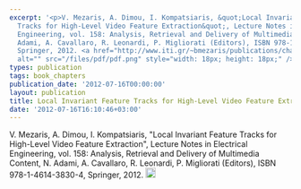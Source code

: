 ```yaml
---
excerpt: '<p>V. Mezaris, A. Dimou, I. Kompatsiaris, &quot;Local Invariant Feature
  Tracks for High-Level Video Feature Extraction&quot;, Lecture Notes in Electrical
  Engineering, vol. 158: Analysis, Retrieval and Delivery of Multimedia Content, N.
  Adami, A. Cavallaro, R. Leonardi, P. Migliorati (Editors), ISBN 978-1-4614-3830-4,
  Springer, 2012. <a href="http://www.iti.gr/~bmezaris/publications/chapterLNEE158_10_preprint.pdf"><img
  alt="" src="/files/pdf/pdf.png" style="width: 18px; height: 18px;" /></a></p>'
types: publication
tags: book_chapters
publication_date: '2012-07-16T00:00:00'
layout: publication
title: Local Invariant Feature Tracks for High-Level Video Feature Extraction
date: '2012-07-16T16:10:46+03:00'
---
```

<p>V. Mezaris, A. Dimou, I. Kompatsiaris, &quot;Local Invariant Feature Tracks for High-Level Video Feature Extraction&quot;, Lecture Notes in Electrical Engineering, vol. 158: Analysis, Retrieval and Delivery of Multimedia Content, N. Adami, A. Cavallaro, R. Leonardi, P. Migliorati (Editors), ISBN 978-1-4614-3830-4, Springer, 2012. <a href="http://www.iti.gr/~bmezaris/publications/chapterLNEE158_10_preprint.pdf"><img alt="" src="/files/pdf/pdf.png" style="width: 18px; height: 18px;" /></a></p>
